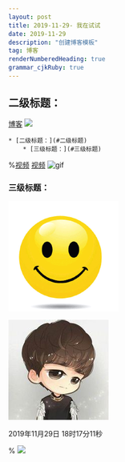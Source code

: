 ```yaml
---
layout: post
title: 2019-11-29- 我在试试
date: 2019-11-29
description: "创建博客模板"
tag: 博客 
renderNumberedHeading: true
grammar_cjkRuby: true
---   
```

## 二级标题：
[博客](https://sunshine-zhijun.github.io)
![](http://image.baidu.com/search/detail?ct=503316480&z=0&ipn=d&word=%E5%9B%BE%E7%89%87&hs=0&pn=6&spn=0&di=55990&pi=0&rn=1&tn=baiduimagedetail&is=0%2C0&ie=utf-8&oe=utf-8&cl=2&lm=-1&cs=3209370120%2C2008812818&os=2426017583%2C3484836461&simid=3449127142%2C365241929&adpicid=0&lpn=0&ln=30&fr=ala&fm=&sme=&cg=&bdtype=0&oriquery=&objurl=http%3A%2F%2Fi1.sinaimg.cn%2Fent%2Fd%2F2008-06-04%2FU105P28T3D2048907F326DT20080604225106.jpg&fromurl=ippr_z2C%24qAzdH3FAzdH3Fjgp_z%26e3Bftgw_z%26e3Bv54_z%26e3BvgAzdH3F1AzdH3Fdaab-am-a9AzdH3Fddc8da9bla0_z%26e3Bfip4s&gsm=&islist=&querylist=)

	* [二级标题：](#二级标题)
		* [三级标题：](#三级标题)

%[视频](https://www.bilibili.com/video/av75790917)
[视频](https://www.bilibili.com/video/av75790917)
![gif](https://image.baidu.com/search/detail?ct=503316480&z=0&ipn=d&word=git%E5%8A%A8%E6%80%81%E5%9B%BE&hs=2&pn=1&spn=0&di=30030&pi=0&rn=1&tn=baiduimagedetail&is=0%2C0&ie=utf-8&oe=utf-8&cl=2&lm=-1&cs=3700457405%2C1988268375&os=4062249240%2C1951995425&simid=4209792108%2C750930002&adpicid=0&lpn=0&ln=30&fr=ala&fm=&sme=&cg=&bdtype=0&oriquery=git%E5%8A%A8%E6%80%81%E5%9B%BE&objurl=http%3A%2F%2Fimgsa.baidu.com%2Fexp%2Fw%3D500%2Fsign%3D432aef2ac35c1038247ecec28211931c%2Fd4628535e5dde7113a95acc6a2efce1b9d1661bf.jpg&fromurl=ippr_z2C%24qAzdH3FAzdH3F3tg2ywg_z%26e3Bkwt17_z%26e3Bv54AzdH3F4AzdH3Fw6ptvsjAzdH3Fjwd9kvnllwnukv1wmdknn8ua_z%26e3Bip4s%3Ffp%3Dn%26gjp_pyrj%3Dd%26k1_rw2j_pyrj%3D8%265f%3Da%266fp%3D%266fp%3Dm&gsm=&islist=&querylist=)
### 三级标题：
![enter description here](./images/1575021880318.png)

![](https://github.com/sunshine-zhijun/sunshine-zhijun.github.io/blob/master/images/avatar.jpg)

2019年11月29日 18时17分11秒

%[](http://gslb.miaopai.com/stream/qUTgmp2lxKf95EZevf2y2Q__.mp4?ssig=10387ddfbcb3af976952af6a78580426&time_stamp=1472454883698)
![](http://www.tensorfly.cn/images/tensors_flowing.gif)